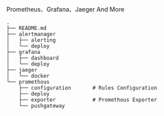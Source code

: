 
Prometheus、Grafana、Jaeger And More


```shell
.
├── README.md
├── alertmanager
│   ├── alerting
│   └── deploy
├── grafana
│   ├── dashboard
│   └── deploy
├── jaeger
│   └── docker
└── promethous
    ├── configuration       # Rules Configuration
    ├── deploy
    ├── exporter            # Promethous Exporter
    └── pushgateway
```

